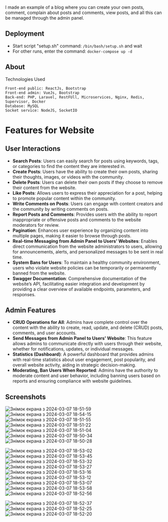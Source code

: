 I made an example of a blog where you can create your own posts, comment, complain about posts and comments, view posts, and all this can be managed through the admin panel.
<h2>Deployment</h2>
<ul>
  <li>Start script "setup.sh" command: <code>/bin/bash/setup.sh</code> and wait</li>
  <li>For other runs, enter the command: <code>docker-compose up -d</code></li>
</ul>
<h2>About</h2>

Technologies Used

    Front-end public: ReactJs, Bootstrap
    Front-end admin: VueJs, Bootstrap
    Back-end: PHP, Laravel, RestFUll, Microservices, Nginx, Redis, Supervisor, Docker
    Database: MySQL
    Socket service: NodeJS, SocketIO
    
# Features for Website

## User Interactions

- **Search Posts**: Users can easily search for posts using keywords, tags, or categories to find the content they are interested in.
- **Create Posts**: Users have the ability to create their own posts, sharing their thoughts, images, or videos with the community.
- **Delete Posts**: Users can delete their own posts if they choose to remove their content from the website.
- **Like Posts**: Allows users to express their appreciation for a post, helping to promote popular content within the community.
- **Write Comments on Posts**: Users can engage with content creators and the community by writing comments on posts.
- **Report Posts and Comments**: Provides users with the ability to report inappropriate or offensive posts and comments to the website moderators for review.
- **Pagination**: Enhances user experience by organizing content into multiple pages, making it easier to browse through posts.
- **Real-time Messaging from Admin Panel to Users' Websites**: Enables direct communication from the website administrators to users, allowing for announcements, alerts, and personalized messages to be sent in real time.
- **System Bans for Users**: To maintain a healthy community environment, users who violate website policies can be temporarily or permanently banned from the website.
- **Swagger Documentation**: Comprehensive documentation of the website’s API, facilitating easier integration and development by providing a clear overview of available endpoints, parameters, and responses.

## Admin Features

- **CRUD Operations for All**: Admins have complete control over the content with the ability to create, read, update, and delete (CRUD) posts, comments, and user accounts.
- **Send Messages from Admin Panel to Users' Website**: This feature allows admins to communicate directly with users through their website, whether for notifications, updates, or individual messages.
- **Statistics (Dashboard)**: A powerful dashboard that provides admins with real-time statistics about user engagement, post popularity, and overall website activity, aiding in strategic decision-making.
- **Moderating, Ban Users When Reported**: Admins have the authority to moderate content and user behavior, including banning users based on reports and ensuring compliance with website guidelines.

## Screenshots
![Знімок екрана з 2024-03-07 18-51-59](https://github.com/RecountsXxx/blog_laravel/assets/107986811/b6268059-45fb-4a20-a24c-fb801c8cd6e5)
![Знімок екрана з 2024-03-07 18-54-15](https://github.com/RecountsXxx/blog_laravel/assets/107986811/d8a8eb4a-cc95-421b-a9bd-8cc4f3eb6521)
![Знімок екрана з 2024-03-07 18-51-55](https://github.com/RecountsXxx/blog_laravel/assets/107986811/c53d35e5-0acb-40ba-a6a2-b3f98fc4e740)
![Знімок екрана з 2024-03-07 18-51-22](https://github.com/RecountsXxx/blog_laravel/assets/107986811/ee9cc07c-36f3-4f65-99c4-29515019d515)
![Знімок екрана з 2024-03-07 18-51-04](https://github.com/RecountsXxx/blog_laravel/assets/107986811/b135b6cd-b40e-4a75-a8f2-86427e92aebb)
![Знімок екрана з 2024-03-07 18-50-34](https://github.com/RecountsXxx/blog_laravel/assets/107986811/3eece95a-83a0-4c65-b0e8-58bbbd2c1a9c)
![Знімок екрана з 2024-03-07 18-50-28](https://github.com/RecountsXxx/blog_laravel/assets/107986811/3c1145a9-c175-48d7-88d9-6916ec7c0225)

![Знімок екрана з 2024-03-07 18-53-02](https://github.com/RecountsXxx/blog_laravel/assets/107986811/85eedc42-9df6-4833-ae1e-dcbe42b650e1)
![Знімок екрана з 2024-03-07 18-53-45](https://github.com/RecountsXxx/blog_laravel/assets/107986811/cfe1939d-65ef-4a6d-8cb5-92ae7ba16db2)
![Знімок екрана з 2024-03-07 18-53-32](https://github.com/RecountsXxx/blog_laravel/assets/107986811/88cd0b31-31f0-4cfb-ab77-897ea7857abc)
![Знімок екрана з 2024-03-07 18-53-27](https://github.com/RecountsXxx/blog_laravel/assets/107986811/f2e76711-4be4-4761-9319-8c5605f6f2e7)
![Знімок екрана з 2024-03-07 18-53-16](https://github.com/RecountsXxx/blog_laravel/assets/107986811/2964875f-d97f-47f1-8caf-84a53fab26f9)
![Знімок екрана з 2024-03-07 18-53-12](https://github.com/RecountsXxx/blog_laravel/assets/107986811/e079e786-18af-4dca-bfc2-de468e513557)
![Знімок екрана з 2024-03-07 18-53-07](https://github.com/RecountsXxx/blog_laravel/assets/107986811/fc8e2b2c-edc7-4ae0-8874-d3154da3dc47)
![Знімок екрана з 2024-03-07 18-53-58](https://github.com/RecountsXxx/blog_laravel/assets/107986811/71dd3020-7298-4f29-94b4-e63a904452e4)
![Знімок екрана з 2024-03-07 18-52-56](https://github.com/RecountsXxx/blog_laravel/assets/107986811/fab96150-ae7b-486c-aea9-517134c8cd20)

![Знімок екрана з 2024-03-07 18-52-37](https://github.com/RecountsXxx/blog_laravel/assets/107986811/5c41a1c4-bf5f-4a06-8bca-f3a7db8365a2)
![Знімок екрана з 2024-03-07 18-52-25](https://github.com/RecountsXxx/blog_laravel/assets/107986811/e95f6361-325f-494e-8056-a2a69cb9e3a8)
![Знімок екрана з 2024-03-07 18-52-20](https://github.com/RecountsXxx/blog_laravel/assets/107986811/cff3f638-4663-4c0a-8d55-afe8a8637a62)


    

